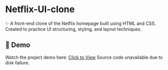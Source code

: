 # Netflix-UI-clone

✨ A front-end clone of the Netflix homepage built using HTML and CSS. 
Created to practice UI structuring, styling, and layout techniques.

## 🎥 Demo

Watch the project demo here: [Click to View](https://drive.google.com/drive/folders/13ELuDCCS8tBwdg5Ab87Ezkrd5O71NHUu?usp=drive_link) Source code unavailable due to disk failure.
